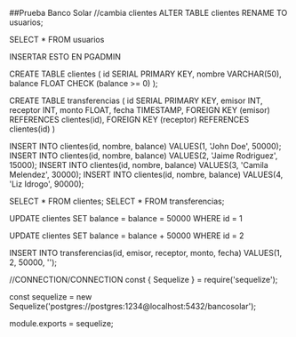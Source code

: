 ##Prueba Banco Solar
//cambia clientes
ALTER TABLE clientes RENAME TO usuarios;

SELECT * FROM usuarios

INSERTAR ESTO EN PGADMIN

CREATE TABLE clientes (
id SERIAL PRIMARY KEY,
nombre VARCHAR(50),
balance FLOAT CHECK (balance >= 0)
);

CREATE TABLE transferencias (
id SERIAL PRIMARY KEY,
emisor INT,
receptor INT,
monto FLOAT,
fecha TIMESTAMP,
FOREIGN KEY (emisor) REFERENCES clientes(id),
FOREIGN KEY (receptor) REFERENCES clientes(id)
)

INSERT INTO clientes(id, nombre, balance)
VALUES(1, 'John Doe', 50000);
INSERT INTO clientes(id, nombre, balance)
VALUES(2, 'Jaime Rodriguez', 15000);
INSERT INTO clientes(id, nombre, balance)
VALUES(3, 'Camila Melendez', 30000);
INSERT INTO clientes(id, nombre, balance)
VALUES(4, 'Liz Idrogo', 90000);



SELECT * FROM clientes;
SELECT * FROM transferencias;

UPDATE clientes
SET balance = balance = 50000
WHERE id = 1

UPDATE clientes
SET balance = balance + 50000
WHERE id = 2

INSERT INTO transferencias(id, emisor, receptor, monto, fecha)
VALUES(1, 2, 50000, '');

//CONNECTION/CONNECTION
const { Sequelize } = require('sequelize');

const sequelize = new Sequelize('postgres://postgres:1234@localhost:5432/bancosolar');

module.exports = sequelize;


